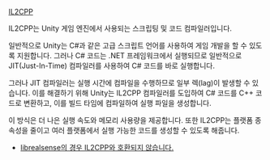 [IL2CPP](https://docs.unity3d.com/kr/2019.4/Manual/IL2CPP.html)

IL2CPP는 Unity 게임 엔진에서 사용되는 스크립팅 및 코드 컴파일러입니다.

일반적으로 Unity는 C#과 같은 고급 스크립트 언어를 사용하여 게임 개발을 할 수 있도록 지원합니다. 그러나 C# 코드는 .NET 프레임워크에서 실행되므로 일반적으로 JIT(Just-In-Time) 컴파일러를 사용하여 C# 코드를 바로 실행합니다.

그러나 JIT 컴파일러는 실행 시간에 컴파일을 수행하므로 일부 렉(lag)이 발생할 수 있습니다. 이를 해결하기 위해 Unity는 IL2CPP 컴파일러를 도입하여 C# 코드를 C++ 코드로 변환하고, 이를 빌드 타임에 컴파일하여 실행 파일을 생성합니다.

이 방식은 더 나은 실행 속도와 메모리 사용량을 제공합니다. 또한 IL2CPP는 플랫폼 종속성을 줄이고 여러 플랫폼에서 실행 가능한 코드를 생성할 수 있도록 해줍니다.

* [librealsense의 경우 IL2CPP와 호환되지 않습니다.](https://github.com/IntelRealSense/librealsense/issues/4155)
